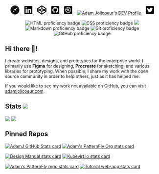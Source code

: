 <p align="center">
  <a href="https://www.adamjolicoeur.com" target="top" alt="Link to Adam's personal site - adamjolicoeur.com">
    <img alt="Personal Website" height="30" src="https://github.com/AdamJ/AdamJ/blob/main/assets/icons/safari-brands.svg?raw=true">
  </a>&nbsp;&nbsp;
  <a href="https://www.linkedin.com/in/ajjolicoeur/" target="top" alt="Link to Adam's LinkedIn profile">
    <img alt="LinkedIn" height="30" src="https://github.com/AdamJ/AdamJ/blob/main/assets/icons/linkedin-brands.svg?raw=true">
  </a>&nbsp;&nbsp;
  <a href="https://codepen.io/AdamJ" target="top" alt="Link to Adam's CodePen.io">
    <img alt="CodePen" height="30" src="https://github.com/AdamJ/AdamJ/blob/main/assets/icons/codepen-brands.svg?raw=true">
  </a>&nbsp;&nbsp;
  <a href="https://github.com/AdamJ" target="top" alt="Link to Adam's GitHub profile">
    <img alt="GitHub" height="30" src="https://github.com/AdamJ/AdamJ/blob/main/assets/icons/github-square-brands.svg?raw=true">
  </a>&nbsp;&nbsp;
  <a href="https://dribbble.com/ajolicoeur" target="top" alt="Link to Adam's Dribbble profile">
    <img alt="Dribbble" height="30" src="https://github.com/AdamJ/AdamJ/blob/main/assets/icons/dribbble-square-brands.svg?raw=true">
  </a>&nbsp;&nbsp;
  <a href="https://dev.to/adamj" target="top">
    <img src="https://d2fltix0v2e0sb.cloudfront.net/dev-badge.svg" alt="Adam Jolicoeur's DEV Profile" height="30" width="30">
  </a>&nbsp;&nbsp;
  <a href="https://twitter.com/AdamJJolicoeur" target="top" alt="Link to Adam's Twitter profile">
    <img alt="Twitter" height="30" src="https://github.com/AdamJ/AdamJ/blob/main/assets/icons/twitter-square-brands.svg?raw=true">
  </a>
</p>
<p align="center">
  <img src="https://img.shields.io/badge/html5%20-%23E34F26.svg?&style=for-the-badge&logo=html5&logoColor=white" alt="HTML proficiency badge" aria-hidden="true" />
  <img src="https://img.shields.io/badge/css3%20-%231572B6.svg?&style=for-the-badge&logo=css3&logoColor=white" alt="CSS proficiency badge" aria-hidden="true"/>
  <img src="https://img.shields.io/badge/SASS%20-hotpink.svg?&style=for-the-badge&logo=SASS&logoColor=white" aria-hidden="true"/>
  <img src="https://img.shields.io/badge/markdown-%23000000.svg?&style=for-the-badge&logo=markdown&logoColor=white" alt="Markdown proficiency badge" aria-hidden="true"/>
  <img src="https://img.shields.io/badge/git%20-%23F05033.svg?&style=for-the-badge&logo=git&logoColor=white" alt="Git proficiency badge" aria-hidden="true"/>
  <img src="https://img.shields.io/badge/github%20-%23121011.svg?&style=for-the-badge&logo=github&logoColor=white" alt="GitHub proficiency badge" aria-hidden="true"/>
</p>

## Hi there 👋!

I create websites, designs, and prototypes for the enterprise world. I primarily use **Figma** for designing, **Procreate** for sketching, and various libraries for prototyping.
When possible, I share my work with the open source community in order to help others, just as it has helped me.

If you would like to see my work not available on GitHub, you can visit [adamjolicoeur.com](https://www.adamjolicoeur.com).

## Stats <img src="https://visitor-badge.laobi.icu/badge?page_id=page.id" aria-hidden="true">

<img align="center" src="https://github-readme-stats.vercel.app/api?username=AdamJ&show_icons=true&bg_color=45,45485e,00d4ff&text_color=fff&icon_color=fff&title_color=fff&include_all_commits=true" width="420px" aria-hidden="true"> <img align="center" src="https://github-readme-stats.vercel.app/api/top-langs/?username=AdamJ&layout=compact" width="350px" aria-hidden="true">

## Pinned Repos

<a href="https://github.com/AdamJ/AdamJ.github.io" alt="Pinned link to Adam's GitHub repo"><img align="center" src="https://github-readme-stats.vercel.app/api/pin/?username=AdamJ&repo=AdamJ.github.io" width="420px" alt="AdamJ GitHub Stats card"></a>&nbsp;<a href="https://github.com/AdamJ/patternfly-org" alt="Pinned link to Adam's PatternFly repo"><img align="center" src="https://github-readme-stats.vercel.app/api/pin/?username=AdamJ&repo=patternfly-org" width="420px" alt="Adam's PatternFly Org stats card"></a>

<a href="https://github.com/AdamJ/design-manual" alt="Pinned link to Adam's Design Manual repo"><img align="center" src="https://github-readme-stats.vercel.app/api/pin/?username=AdamJ&repo=design-manual" width="420px" alt="Design Manual stats card"></a>&nbsp;<a href="https://github.com/AdamJ/kubevirt.github.io" alt="Pinned link to Adam's Kubevirt.io repo"><img align="center" src="https://github-readme-stats.vercel.app/api/pin/?username=AdamJ&repo=kubevirt.github.io" width="420px" alt="Kubevirt.io stats card"></a>

<a href="https://github.com/AdamJ/patternfly" alt="Pinned link to Adam's PatternFly repo"><img align="center" src="https://github-readme-stats.vercel.app/api/pin/?username=AdamJ&repo=patternfly" width="420px" alt="Adam's PatternFly repo stats card"></a>&nbsp;<a href="https://github.com/AdamJ/tutorial-web-app" alt="Pinned link to Adam's Tutorial web-app repo"><img align="center" src="https://github-readme-stats.vercel.app/api/pin/?username=AdamJ&repo=tutorial-web-app" width="420px" alt="Tutorial web-app stats card"></a>

<!--
Icons from https://fontawesome.com
Stats from https://github.com/anuraghazra/github-readme-stats
-->
